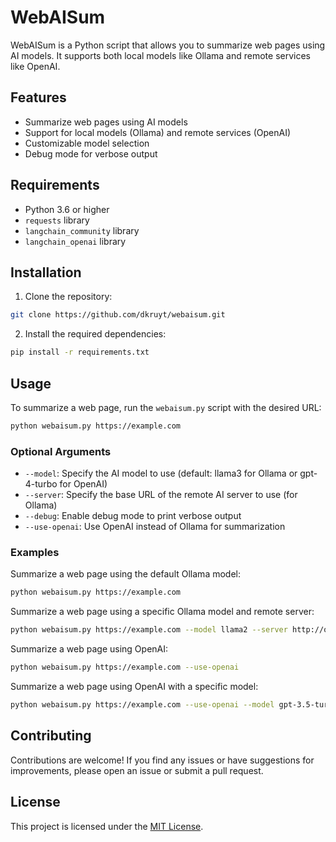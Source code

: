 # WebAISum

WebAISum is a Python script that allows you to summarize web pages using AI models. It supports both local models like Ollama and remote services like OpenAI.

## Features

- Summarize web pages using AI models
- Support for local models (Ollama) and remote services (OpenAI)
- Customizable model selection
- Debug mode for verbose output

## Requirements

- Python 3.6 or higher
- `requests` library
- `langchain_community` library
- `langchain_openai` library

## Installation

1. Clone the repository:

```bash
git clone https://github.com/dkruyt/webaisum.git
```

2. Install the required dependencies:

```bash
pip install -r requirements.txt
```

## Usage

To summarize a web page, run the `webaisum.py` script with the desired URL:

```bash
python webaisum.py https://example.com
```

### Optional Arguments

- `--model`: Specify the AI model to use (default: llama3 for Ollama or gpt-4-turbo for OpenAI)
- `--server`: Specify the base URL of the remote AI server to use (for Ollama)
- `--debug`: Enable debug mode to print verbose output
- `--use-openai`: Use OpenAI instead of Ollama for summarization

### Examples

Summarize a web page using the default Ollama model:

```bash
python webaisum.py https://example.com
```

Summarize a web page using a specific Ollama model and remote server:

```bash
python webaisum.py https://example.com --model llama2 --server http://ollama-server.com
```

Summarize a web page using OpenAI:

```bash
python webaisum.py https://example.com --use-openai
```

Summarize a web page using OpenAI with a specific model:

```bash
python webaisum.py https://example.com --use-openai --model gpt-3.5-turbo-16k
```

## Contributing

Contributions are welcome! If you find any issues or have suggestions for improvements, please open an issue or submit a pull request.

## License

This project is licensed under the [MIT License](LICENSE).
